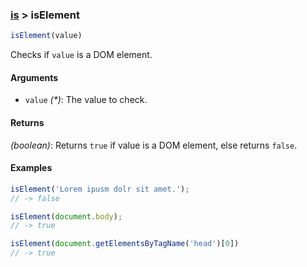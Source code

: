 ### [is](../) > isElement

```js
isElement(value)
```

Checks if `value` is a DOM element.

#### Arguments

- `value` _(*)_: The value to check.

#### Returns

_(boolean)_: Returns `true` if value is a DOM element, else returns `false`.

#### Examples
```js
isElement('Lorem ipusm dolr sit amet.');
// -> false

isElement(document.body);
// -> true

isElement(document.getElementsByTagName('head')[0])
// -> true
```
